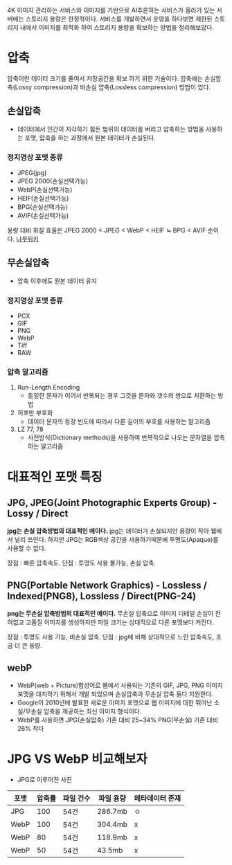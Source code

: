 >
4K 이미지 관리하는 서비스와 이미지를 기반으로 AI추론하는 서비스가 올라가 있는 서버에는 스토리지 용량은 한정적이다. 
서비스를 개발하면서 운영을 하다보면 제한된 스토리지 내에서 이미지를 최적화 하여 스토리지 용량을 확보하는 방법을 정리해보았다.

# 압축
압축이란 데이터 크기를 줄여서 저장공간을 확보 하기 위한 기술이다. 압축에는 손실압축(Lossy compression)과 비손실 압축(Lossless compression) 방법이 있다.  

## 손실압축
- 데이터에서 인간이 지각하기 힘든 범위의 데이터를 버리고 압축하는 방법을 사용하는 포맷, 압축을 하는 과정에서 원본 데이터가 손실된다.
### 정지영상 포맷 종류
- JPEG(jpg)
- JPEG 2000(손실선택가능)
- WebP(손실선택가능)
- HEIF(손실선택가능)
- BPG(손실선택가능)
- AVIF(손실선택가능)
>
용량 대비 화질 효울은 JPEG 2000 < JPEG < WebP < HEIF ≒ BPG < AVIF 순이다.
[나무위키](https://namu.wiki/w/%EC%86%90%EC%8B%A4%20%EC%95%95%EC%B6%95%20%ED%8F%AC%EB%A7%B7)

## 무손실압축
- 압축 이후에도 원본 데이터 유지

### 정지영상 포맷 종류
- PCX
- GIF
- PNG
- WebP
- Tiff
- RAW

### 압축 알고리즘
1. Run-Length Encoding
	- 동일한 문자가 이어서 반복되는 경우 그것을 문자와 갯수의 쌍으로 치환하는 방법
2. 허프만 부호화
	- 데이터 문자의 등장 빈도에 따라서 다른 길이의 부호를 사용하는 알고리즘
3. LZ 77, 78
	- 사전방식(Dictionary methods)을 사용하여 반복적으로 나오는 문자열을 압축하는 알고리즘

# 대표적인 포맷 특징
## JPG, JPEG(Joint Photographic Experts Group) - Lossy / Direct
**jpg는 손실 압축방법의 대표적인 예이다.**
jpg는 데이터가 손실되지만 용량이 작아 웹에서 널리 쓰인다. 하지만 JPG는 RGB색상 공간을 사용하기때문에 투명도(Apaque)를 사용할 수 없다.

장점 : 빠른 압축속도.
단점 : 투명도 사용 불가능, 손실 압축.


## PNG(Portable Network Graphics) - Lossless / Indexed(PNG8), Lossless / Direct(PNG-24)
**png는 무손실 압축방법의 대표적인 예이다.**
무손실 압축으로 이미지 디테일 손실이 전혀없고 고품질 이미지를 생성하지만 파일 크기는 상대적으로 다른 포맷보다 커진다.

장점 : 투명도 사용 가능, 비손실 압축.
단점 : jpg에 비해 상대적으로 느린 압축속도, 조금 더 큰 용량.

## webP
- WebP(web + Picture)합성어로 웹에서 사용되는 기존의 GIF, JPG, PNG 이미지 포맷을 대치하기 위해서 개발 되었으며 손실압축과 무손실 압축 둘다 지원한다.
- Google이 2010년에 발표한 새로운 이미지 포맷으로 웹 이미지에 대한 뛰어난 소실/무손실 압축을 제공하는 최신 이미지 형식이다.
- WebP를 사용하면 JPG(손실압축) 기존 대비 25~34% PNG(무손실) 기존 대비 26% 작다

# JPG VS WebP 비교해보자
- JPG로 이루어진 사진 

|포맷|압축률|파일 건수|파일 용량|메타데이터 존재|
|---|----|--------|----|-----------|
|JPG|100|54건|286.7mb|ㅇ|
|WebP|100|54건|304.4mb|x|
|WebP|80|54건|118.9mb|x|
|WebP|50|54건|43.5mb|x|

